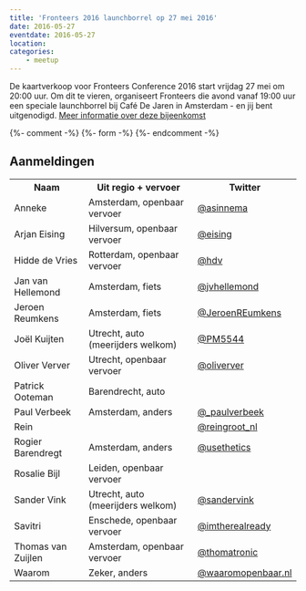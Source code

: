 ```yaml
---
title: 'Fronteers 2016 launchborrel op 27 mei 2016'
date: 2016-05-27
eventdate: 2016-05-27
location:
categories:
    - meetup
---
```


De kaartverkoop voor Fronteers Conference 2016 start vrijdag 27 mei om 20:00 uur. Om dit te vieren, organiseert Fronteers die avond vanaf 19:00 uur een speciale launchborrel bij Café De Jaren in Amsterdam - en jij bent uitgenodigd. [Meer informatie over deze bijeenkomst](https://fronteers.nl/congres/2016/news/fronteers16-is-coming)

{%- comment -%}
{%- form -%}
{%- endcomment -%}

## Aanmeldingen

<table>
<tr>
<th scope="col">Naam</th>
<th scope="col">Uit regio + vervoer</th>
<th scope="col">Twitter</th>
</tr>
<tr>
<td>Anneke</td>
<td>Amsterdam, openbaar vervoer</td>
<td><a href="https://twitter.com/asinnema" rel="nofollow">@asinnema</a></td>
</tr>
<tr>
<td>Arjan Eising</td>
<td>Hilversum, openbaar vervoer</td>
<td><a href="https://twitter.com/eising" rel="nofollow">@eising</a></td>
</tr>
<tr>
<td>Hidde de Vries</td>
<td>Rotterdam, openbaar vervoer</td>
<td><a href="https://twitter.com/hdv" rel="nofollow">@hdv</a></td>
</tr>
<tr>
<td>Jan van Hellemond</td>
<td>Amsterdam, fiets</td>
<td><a href="https://twitter.com/jvhellemond" rel="nofollow">@jvhellemond</a></td>
</tr>
<tr>
<td>Jeroen Reumkens</td>
<td>Amsterdam, fiets</td>
<td><a href="https://twitter.com/JeroenREumkens" rel="nofollow">@JeroenREumkens</a></td>
</tr>
<tr>
<td>Joël Kuijten</td>
<td>Utrecht, auto (meerijders welkom)</td>
<td><a href="https://twitter.com/PM5544" rel="nofollow">@PM5544</a></td>
</tr>
<tr>
<td>Oliver Verver</td>
<td>Utrecht, openbaar vervoer</td>
<td><a href="https://twitter.com/oliverver" rel="nofollow">@oliverver</a></td>
</tr>
<tr>
<td>Patrick Ooteman</td>
<td>Barendrecht, auto</td>
<td></td>
</tr>
<tr>
<td>Paul Verbeek</td>
<td>Amsterdam, anders</td>
<td><a href="https://twitter.com/_paulverbeek" rel="nofollow">@_paulverbeek</a></td>
</tr>
<tr>
<td>Rein</td>
<td></td>
<td><a href="https://twitter.com/reingroot_nl" rel="nofollow">@reingroot_nl</a></td>
</tr>
<tr>
<td>Rogier Barendregt</td>
<td>Amsterdam, anders</td>
<td><a href="https://twitter.com/usethetics" rel="nofollow">@usethetics</a></td>
</tr>
<tr>
<td>Rosalie Bijl</td>
<td>Leiden, openbaar vervoer</td>
<td></td>
</tr>
<tr>
<td>Sander Vink</td>
<td>Utrecht, auto (meerijders welkom)</td>
<td><a href="https://twitter.com/sandervink" rel="nofollow">@sandervink</a></td>
</tr>
<tr>
<td>Savitri</td>
<td>Enschede, openbaar vervoer</td>
<td><a href="https://twitter.com/imtherealready" rel="nofollow">@imtherealready</a></td>
</tr>
<tr>
<td>Thomas van Zuijlen</td>
<td>Amsterdam, openbaar vervoer</td>
<td><a href="https://twitter.com/thomatronic" rel="nofollow">@thomatronic</a></td>
</tr>
<tr>
<td>Waarom</td>
<td>Zeker, anders</td>
<td><a href="https://twitter.com/waaromopenbaar.nl" rel="nofollow">@waaromopenbaar.nl</a></td>
</tr>
</table>
